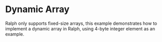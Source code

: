 # Dynamic Array

Ralph only supports fixed-size arrays, this example demonstrates how to implement a dynamic array in Ralph, using 4-byte integer element as an example.
